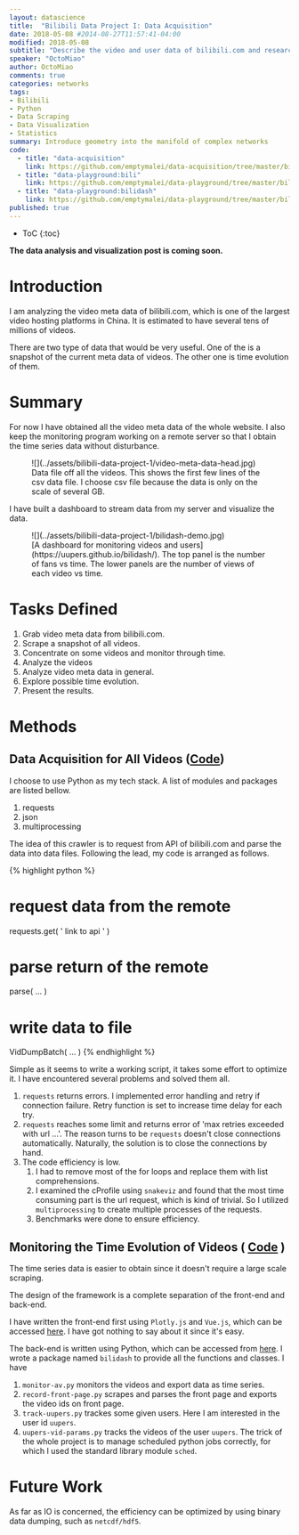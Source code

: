 ```yaml
---
layout: datascience
title:  "Bilibili Data Project I: Data Acquisition"
date: 2018-05-08 #2014-08-27T11:57:41-04:00
modified: 2018-05-08
subtitle: "Describe the video and user data of bilibili.com and research video characteristics and user profiles"
speaker: "OctoMiao"
author: OctoMiao
comments: true
categories: networks
tags:
- Bilibili
- Python
- Data Scraping
- Data Visualization
- Statistics
summary: Introduce geometry into the manifold of complex networks
code:
  - title: "data-acquisition"
    link: https://github.com/emptymalei/data-acquisition/tree/master/bilibili
  - title: "data-playground:bili"
    link: https://github.com/emptymalei/data-playground/tree/master/bili
  - title: "data-playground:bilidash"
    link: https://github.com/emptymalei/data-playground/tree/master/bilidash
published: true
---
```



* ToC
{:toc}


**The data analysis and visualization post is coming soon.**


# Introduction

I am analyzing the video meta data of bilibili.com, which is one of the largest video hosting platforms in China. It is estimated to have several tens of millions of videos.

There are two type of data that would be very useful. One of the is a snapshot of the current meta data of videos. The other one is time evolution of them.

# Summary


For now I have obtained all the video meta data of the whole website. I also keep the monitoring program working on a remote server so that I obtain the time series data without disturbance.

<figure markdown="1">
![](../assets/bilibili-data-project-1/video-meta-data-head.jpg)
<figcaption markdown="1">
Data file off all the videos. This shows the first few lines of the csv data file. I choose csv file because the data is only on the scale of several GB.
</figcaption>
</figure>


I have built a dashboard to stream data from my server and visualize the data.

<figure markdown="1">
![](../assets/bilibili-data-project-1/bilidash-demo.jpg)
<figcaption markdown="1">
[A dashboard for monitoring videos and users](https://uupers.github.io/bilidash/). The top panel is the number of fans vs time. The lower panels are the number of views of each video vs time.
</figcaption>
</figure>


# Tasks Defined

1. Grab video meta data from bilibili.com.
  1. Scrape a snapshot of all videos.
  2. Concentrate on some videos and monitor through time.
2. Analyze the videos
  1. Analyze video meta data in general.
  2. Explore possible time evolution.
3. Present the results.

# Methods

## Data Acquisition for All Videos ([Code](https://github.com/emptymalei/data-acquisition/tree/master/bilibili))

I choose to use Python as my tech stack. A list of modules and packages are listed bellow.

1. requests
2. json
3. multiprocessing

The idea of this crawler is to request from API of bilibili.com and parse the data into data files. Following the lead, my code is arranged as follows.

{% highlight python %}
# request data from the remote
requests.get( ' link to api ' )
# parse return of the remote
parse( ... )
# write data to file
VidDumpBatch( ... )
{% endhighlight %}

Simple as it seems to write a working script, it takes some effort to optimize it. I have encountered several problems and solved them all.

1. `requests` returns errors. I implemented error handling and retry if connection failure. Retry function is set to increase time delay for each try.
2. `requests` reaches some limit and returns error of 'max retries exceeded with url ...'. The reason turns to be `requests` doesn't close connections automatically. Naturally, the solution is to close the connections by hand.
3. The code efficiency is low.
   1. I had to remove most of the for loops and replace them with list comprehensions.
   2. I examined the cProfile using `snakeviz` and found that the most time consuming part is the url request, which is kind of trivial. So I utilized `multiprocessing` to create multiple processes of the requests.
   3. Benchmarks were done to ensure efficiency.

## Monitoring the Time Evolution of Videos ( [Code](https://github.com/uupers/bilidash) )

The time series data is easier to obtain since it doesn't require a large scale scraping.

The design of the framework is a complete separation of the front-end and back-end.

I have written the front-end first using `Plotly.js` and `Vue.js`, which can be accessed [here](https://uupers.github.io/bilidash/). I have got nothing to say about it since it's easy.

The back-end is written using Python, which can be accessed from [here](https://github.com/uupers/bilidash). I wrote a package named `bilidash` to provide all the functions and classes. I have
1. `monitor-av.py` monitors the videos and export data as time series.
2. `record-front-page.py` scrapes and parses the front page and exports the video ids on front page.
3. `track-uupers.py` trackes some given users. Here I am interested in the user id `uupers`.
4. `uupers-vid-params.py` tracks the videos of the user `uupers`.
The trick of the whole project is to manage scheduled python jobs correctly, for which I used the standard library module `sched`.








# Future Work

As far as IO is concerned, the efficiency can be optimized by using binary data dumping, such as `netcdf/hdf5`.
